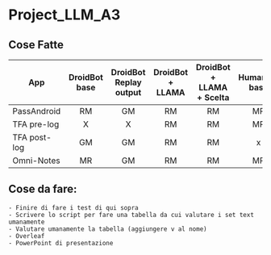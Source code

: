 # Project_LLM_A3

## Cose Fatte 

| App         | DroidBot base | DroidBot Replay output | DroidBot + LLAMA | DroidBot + LLAMA + Scelta | Humanoid base | Humanoid Replay output | Humanoid + LLAMA |
|-------------|:-------------:|:---------------------:|:----------------:|:-------------------------:|:-------------:|:----------------------:|:----------------:|
| PassAndroid |      RM       |          GM           |        RM        |           RM              |      MR       |          GM            |       RM         |
| TFA pre-log       |      X       |          X           |        RM        |           RM              |      MR       |          GM            |       RM         |
| TFA post-log     |      GM       |          GM           |        RM        |           RM              |        x     |          X            |       RM         |
| Omni-Notes   |      MR       |          GM           |        RM        |           RM              |      MR       |          GM            |       RM         |

## Cose da fare: 
    - Finire di fare i test di qui sopra
    - Scrivere lo script per fare una tabella da cui valutare i set text umanamente
    - Valutare umanamente la tabella (aggiungere v al nome)
    - Overleaf
    - PowerPoint di presentazione  

